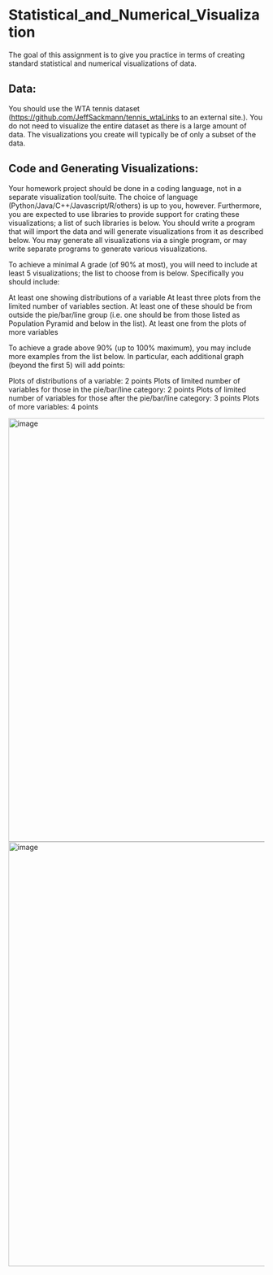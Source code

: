 # Statistical_and_Numerical_Visualization
The goal of this assignment is to give you practice in terms of creating standard statistical and numerical visualizations of data.

## Data:

You should use the WTA tennis dataset (https://github.com/JeffSackmann/tennis_wtaLinks to an external site.). You do not need to visualize the entire dataset as there is a large amount of data.  The visualizations you create will typically be of only a subset of the data.

 

## Code and Generating Visualizations:

Your homework project should be done in a coding language, not in a separate visualization tool/suite.  The choice of language (Python/Java/C++/Javascript/R/others) is up to you, however.  Furthermore, you are expected to use libraries to provide support for crating these visualizations; a list of such libraries is below.  You should write a program that will import the data and will generate visualizations from it as described below.  You may generate all visualizations via a single program, or may write separate programs to generate various visualizations.

 
 
To achieve a minimal A grade (of 90% at most), you will need to include at least 5 visualizations; the list to choose from is below.  Specifically you should include:

At least one showing distributions of a variable
At least three plots from the limited number of variables section. At least one of these should be from outside the pie/bar/line group (i.e. one should be from those listed as Population Pyramid and below in the list).
At least one from the plots of more variables
 

To achieve a grade above 90% (up to 100% maximum), you may include more examples from the list below.  In particular, each additional graph (beyond the first 5) will add points:

Plots of distributions of a variable: 2 points
Plots of limited number of variables for those in the pie/bar/line category: 2 points
Plots of limited number of variables for those after the pie/bar/line category: 3 points
Plots of more variables: 4 points

<img width="834" alt="image" src="https://github.com/ashuchauhan171996/Statistical_and_Numerical_Visualization/assets/83955120/ea545d72-1621-477d-96c2-d187ad4e12fa">
<img width="836" alt="image" src="https://github.com/ashuchauhan171996/Statistical_and_Numerical_Visualization/assets/83955120/c4ba1567-5f31-4de7-a809-3db1491d1e81">



